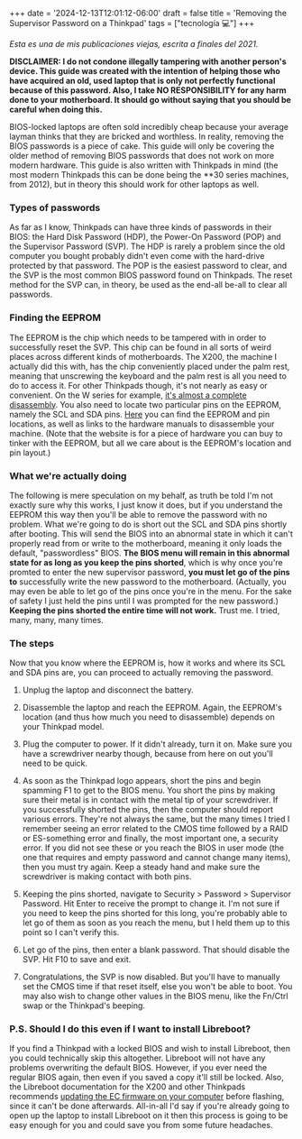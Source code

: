 +++
date = '2024-12-13T12:01:12-06:00'
draft = false
title = 'Removing the Supervisor Password on a Thinkpad'
tags = ["tecnología 💻"]
+++

*Esta es una de mis publicaciones viejas, escrita a finales del 2021.*

**DISCLAIMER: I do not condone illegally tampering with another person's device. This guide was created with the intention of helping those who have acquired an old, used laptop that is only not perfectly functional because of this password. Also, I take NO RESPONSIBILITY for any harm done to your motherboard. It should go without saying that you should be careful when doing this.**

BIOS-locked laptops are often sold incredibly cheap because your average layman thinks that they are bricked and worthless. In reality, removing the BIOS passwords is a piece of cake. This guide will only be covering the older method of removing BIOS passwords that does not work on more modern hardware. This guide is also written with Thinkpads in mind (the most modern Thinkpads this can be done being the \*\*30 series machines, from 2012), but in theory this should work for other laptops as well.

### Types of passwords

As far as I know, Thinkpads can have three kinds of passwords in their BIOS: the Hard Disk Password (HDP), the Power-On Password (POP) and the Supervisor Password (SVP). The HDP is rarely a problem since the old computer you bought probably didn't even come with the hard-drive protected by that password. The POP is the easiest password to clear, and the SVP is the most common BIOS password found on Thinkpads. The reset method for the SVP can, in theory, be used as the end-all be-all to clear all passwords.

### Finding the EEPROM

The EEPROM is the chip which needs to be tampered with in order to successfully reset the SVP. This chip can be found in all sorts of weird places across different kinds of motherboards. The X200, the machine I actually did this with, has the chip conveniently placed under the palm rest, meaning that unscrewing the keyboard and the palm rest is all you need to do to access it. For other Thinkpads though, it's not nearly as easy or convenient. On the W series for example, [it's almost a complete disassembly](https://www.youtube.com/watch?v=6AhQda_8Vy0). You also need to locate two particular pins on the EEPROM, namely the SCL and SDA pins. [Here](https://www.ja.axxs.net/eeprom_location.htm) you can find the EEPROM and pin locations, as well as links to the hardware manuals to disassemble your machine. (Note that the website is for a piece of hardware you can buy to tinker with the EEPROM, but all we care about is the EEPROM's location and pin layout.)

### What we're actually doing

The following is mere speculation on my behalf, as truth be told I'm not exactly sure why this works, I just know it does, but if you understand the EEPROM this way then you'll be able to remove the password with no problem. What we're going to do is short out the SCL and SDA pins shortly after booting. This will send the BIOS into an abnormal state in which it can't properly read from or write to the motherboard, meaning it only loads the default, "passwordless" BIOS. **The BIOS menu will remain in this abnormal state for as long as you keep the pins shorted**, which is why once you're promted to enter the new supervisor password, **you must let go of the pins to** successfully write the new password to the motherboard. (Actually, you may even be able to let go of the pins once you're in the menu. For the sake of safety I just held the pins until I was prompted for the new password.) **Keeping the pins shorted the entire time will not work.** Trust me. I tried, many, many, many times.

### The steps

Now that you know where the EEPROM is, how it works and where its SCL and SDA pins are, you can proceed to actually removing the password.

1. Unplug the laptop and disconnect the battery.
2. Disassemble the laptop and reach the EEPROM. Again, the EEPROM's location (and thus how much you need to disassemble) depends on your Thinkpad model.
3. Plug the computer to power. If it didn't already, turn it on. Make sure you have a screwdriver nearby though, because from here on out you'll need to be quick.
4. As soon as the Thinkpad logo appears, short the pins and begin spamming F1 to get to the BIOS menu. You short the pins by making sure their metal is in contact with the metal tip of your screwdriver. If you successfully shorted the pins, then the computer should report various errors. They're not always the same, but the many times I tried I remember seeing an error related to the CMOS time followed by a RAID or ES-something error and finally, the most important one, a security error. If you did not see these or you reach the BIOS in user mode (the one that requires and empty password and cannot change many items), then you must try again. Keep a steady hand and make sure the screwdriver is making contact with both pins.
5. Keeping the pins shorted, navigate to Security > Password > Supervisor Password. Hit Enter to receive the prompt to change it. I'm not sure if you need to keep the pins shorted for this long, you're probably able to let go of them as soon as you reach the menu, but I held them up to this point so I can't verify this.

6. Let go of the pins, then enter a blank password. That should disable the SVP. Hit F10 to save and exit.

7. Congratulations, the SVP is now disabled. But you'll have to manually set the CMOS time if that reset itself, else you won't be able to boot. You may also wish to change other values in the BIOS menu, like the Fn/Ctrl swap or the Thinkpad's beeping.

### P.S. Should I do this even if I want to install Libreboot?

If you find a Thinkpad with a locked BIOS and wish to install Libreboot, then you could technically skip this altogether. Libreboot will not have any problems overwriting the default BIOS. However, if you ever need the regular BIOS again, then even if you saved a copy it'll still be locked. Also, the Libreboot documentation for the X200 and other Thinkpads recommends [updating the EC firmware on your computer](https://libreboot.org/docs/install/#ec-update-on-i945-x60-t60-and-gm45-x200-x301-t400-t500-r400-w500-r500) before flashing, since it can't be done afterwards. All-in-all I'd say if you're already going to open up the laptop to install Libreboot on it then this process is going to be easy enough for you and could save you from some future headaches.
